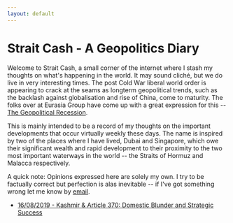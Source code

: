 ```yaml
---
layout: default
---
```

<!---
Text can be **bold**, _italic_, or ~~strikethrough~~.

[Link to another page](./another-page.html)

There should be whitespace between paragraphs.

There should be whitespace between paragraphs. We recommend including a README, or a file with information about your project.
--->
# Strait Cash - A Geopolitics Diary

Welcome to Strait Cash, a small corner of the internet where I stash my thoughts on what's happening in the world. It may sound
cliché, but we do live in very interesting times. The post Cold War liberal world order is appearing to crack at the seams
as longterm geopolitical trends, such as the backlash against globalisation and rise of China, come to maturity. The folks over at Eurasia Group
have come up with a great expression for this -- [The Geopolitical Recession](https://www.eurasiagroup.net/issues/top-risks-2017). 

This is mainly intended to be a record of my thoughts on the important developments that occur virtually weekly these days. The name
is inspired by two of the places where I have lived, Dubai and Singapore, which owe their significant wealth and rapid development to their 
proximity to the two most important waterways in the world -- the Straits of Hormuz and Malacca respectively.

A quick note: Opinions expressed here are solely my own. I try to be factually correct but perfection is alas inevitable -- if I've got
something wrong let me know by [email](mailto:joe_singh@hotmail.co.uk). 

* [16/08/2019 - Kashmir & Article 370: Domestic Blunder and Strategic Success](./blogposts/one.md)
